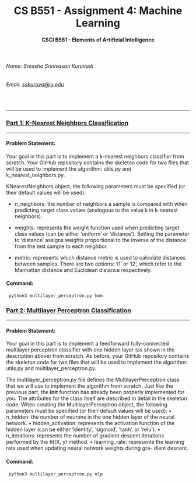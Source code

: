 # <div align="center"> CS B551 - Assignment 4: Machine Learning
####  <div align="center"> CSCI B551 - Elements of Artificial Intelligence

<br>

###### Name: Sreesha Srinivasan Kuruvadi
###### Email: *sskuruva@iu.edu*
<br>

***
### [Part 1: K-Nearest Neighbors Classification](https://github.iu.edu/cs-b551-fa2021/sskuruva-a4/tree/master/k_nearest_neighbors.py)
***

#### Problem Statement:
Your goal in this part is to implement a k-nearest neighbors classifier from scratch. Your GitHub repository contains the skeleton code for two files that will be used to implement the algorithm: utils.py and k_nearest_neighbors.py.

KNearestNeighbors object, the following parameters must be specified (or their default values will be used):

- n_neighbors: the number of neighbors a sample is compared with when predicting target class values
(analogous to the value k in k-nearest neighbors).

- weights: represents the weight function used when predicting target class values (can be either ‘uniform’ or ‘distance’). 
Setting the parameter to ‘distance’ assigns weights proportional to the inverse of the distance from the test sample to each neighbor.

- metric: represents which distance metric is used to calculate distances between samples. There are two options: ‘l1’ or ‘l2’, which refer to the Manhattan distance and Euclidean distance respectively.
#### Command:
<code>  python3 multilayer_perceptron.py knn </code>


### [Part 2: Multilayer Perceptron Classification](https://github.iu.edu/cs-b551-fa2021/sskuruva-a4/tree/master/multilayer_perceptron.py)

***

#### Problem Statement:
Your goal in this part is to implement a feedforward fully-connected multilayer perceptron classifier with one hidden layer (as shown in the description above) from scratch. As before, your GitHub repository contains the skeleton code for two files that will be used to implement the algorithm: utils.py and multilayer_perceptron.py.

The multilayer_perceptron.py file defines the MultilayerPerceptron class that we will use to implement the algorithm from scratch. Just like the previous part, the __init__ function has already been properly implemented for you. The attributes for the class itself are described in detail in the skeleton code. When creating the MultilayerPerceptron object, the following parameters must be specified (or their default values will be used):
• n_hidden: the number of neurons in the one hidden layer of the neural network.
• hidden_activation: represents the activation function of the hidden layer (can be either ‘identity’,
‘sigmoid’, ‘tanh’, or ‘relu’).
• n_iterations: represents the number of gradient descent iterations performed by the fit(X, y)
method.
• learning_rate: represents the learning rate used when updating neural network weights during gra- dient descent.
#### Command:
<code>  python3 multilayer_perceptron.py mlp </code>